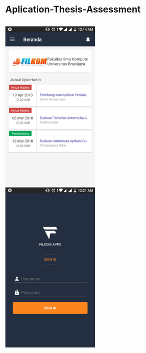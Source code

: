 # Aplication-Thesis-Assessment
<br>
<img height="500" src="https://github.com/edwinnrw/Aplication-Thesis-Assessment/blob/master/ss/Screenshot_20180427-001407.png" alt="My cool logo"/>
<img height="500" src="https://github.com/edwinnrw/Aplication-Thesis-Assessment/blob/master/ss/Screenshot_20180427-002121.png" alt="My cool logo"/>

